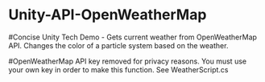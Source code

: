 # Unity-API-OpenWeatherMap

#Concise Unity Tech Demo - Gets current weather from OpenWeatherMap API. Changes the color of a particle system based on the weather.
 
#OpenWeatherMap API key removed for privacy reasons. You must use your own key in order to make this function. See WeatherScript.cs